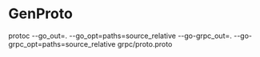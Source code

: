 # GenProto
protoc --go_out=. --go_opt=paths=source_relative --go-grpc_out=. --go-grpc_opt=paths=source_relative grpc/proto.proto


